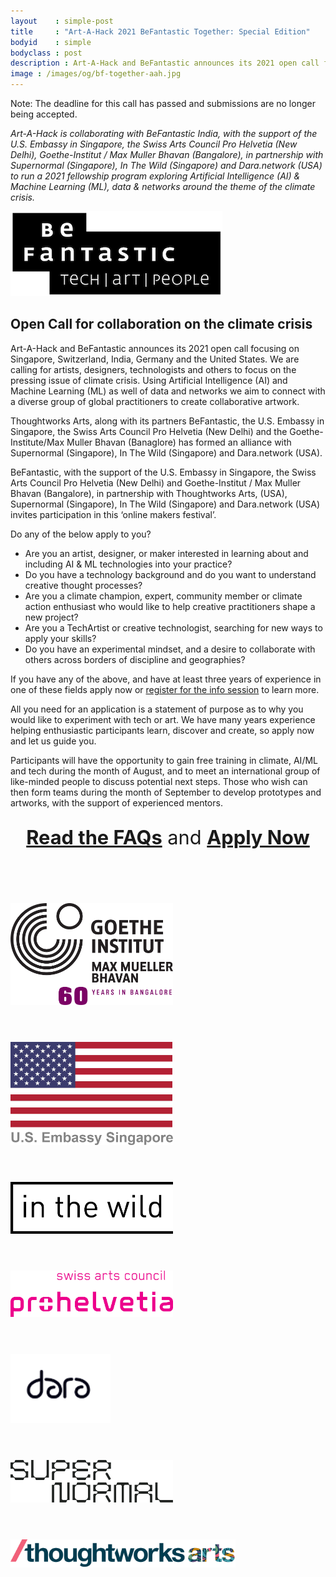 ```yaml
---
layout    : simple-post
title     : "Art-A-Hack 2021 BeFantastic Together: Special Edition"
bodyid    : simple
bodyclass : post
description : Art-A-Hack and BeFantastic announces its 2021 open call focusing on Singapore, Switzerland, India, Germany and the United States. We are calling for artists, designers, technologists and others to focus on the pressing issue of climate crisis.
image : /images/og/bf-together-aah.jpg
---
```

<p class="highlight">Note: The deadline for this call has passed and submissions are no longer being accepted.</p>

*Art-A-Hack is collaborating with BeFantastic India, with the support of the U.S. Embassy in Singapore, the Swiss Arts Council Pro Helvetia (New Delhi), Goethe-Institut / Max Muller Bhavan (Bangalore), in partnership with Supernormal (Singapore), In The Wild (Singapore) and Dara.network (USA) to run a 2021 fellowship program exploring Artificial Intelligence (AI) & Machine Learning (ML), data & networks around the theme of the climate crisis.*

<div>
<a href="http://befantastic.in/"><img src="/images/sponsors/befantastic.png" alt="BeFantastic" /></a>
</div>

## Open Call for collaboration on the climate crisis
Art-A-Hack and BeFantastic announces its 2021 open call focusing on Singapore, Switzerland, India, Germany and the United States. We are calling for artists, designers, technologists and others to focus on the pressing issue of climate crisis. Using Artificial Intelligence (AI) and Machine Learning (ML) as well of data and networks we aim to connect with a diverse group of global practitioners to create collaborative artwork.

Thoughtworks Arts, along with its partners BeFantastic, the U.S. Embassy in Singapore, the Swiss Arts Council Pro Helvetia (New Delhi) and the Goethe-Institute/Max Muller Bhavan (Banaglore) has formed an alliance with Supernormal (Singapore), In The Wild (Singapore) and Dara.network (USA).

BeFantastic, with the support of the U.S. Embassy in Singapore, the Swiss Arts Council Pro Helvetia (New Delhi) and Goethe-Institut / Max Muller Bhavan (Bangalore), in partnership with Thoughtworks Arts, (USA), Supernormal (Singapore), In The Wild (Singapore) and Dara.network (USA) invites participation in this ‘online makers festival’. 

Do any of the below apply to you?
- Are you an artist, designer, or maker interested in learning about and including AI & ML technologies into your practice?
- Do you have a technology background and do you want to understand creative thought processes?  
- Are you a climate champion, expert, community member or climate action enthusiast who would like to help creative practitioners shape a new project?
- Are you a TechArtist or creative technologist, searching for new ways to apply your skills?
- Do you have an experimental mindset, and a desire to collaborate with others across borders of discipline and geographies?

If you have any of the above, and have at least three years of experience in one of these fields apply now or [register for the info session](https://befantastic.in/dialog/) to learn more.

All you need for an application is a statement of purpose as to why you would like to experiment with tech or art. We have many years experience helping enthusiastic participants learn, discover and create, so apply now and let us guide you.

Participants will have the opportunity to gain free training in climate, AI/ML and tech during the month of August, and to meet an international group of like-minded people to discuss potential next steps. Those who wish can then form teams during the month of September to develop prototypes and artworks, with the support of experienced mentors.

<div style="width: 100%; text-align: center; margin: 2em 0 4em 0;"><a href="https://blrfantastic.files.wordpress.com/2021/06/bf-together-open-call-faq.pdf" style="font-size: 2.2em; font-weight: bold;">Read the FAQs</a><span style="font-size: 2.2em;">&nbsp;and&nbsp;</span><a href="https://forms.gle/3517PXjtpXbGamqJ6" style="font-size: 2.2em; font-weight: bold;">Apply Now</a></div>

<br>

<div>

<a href="https://www.goethe.de/"><img src="/images/sponsors/goethe-institut.png" alt="Goethe Institut" style="max-width: 260px; margin: 0 3em 3em 0;" /></a>

<a href="https://sg.usembassy.gov/"><img src="/images/sponsors/us-embassy-singapore.png" alt="US Embassy Singapore" style="max-width: 260px; margin: 0 3em 3em 0;" /></a>

<a href="https://www.weareinthewild.com/"><img src="/images/sponsors/in-the-wild.png" alt="In The Wild" style="max-width: 260px; margin: 0 3em 3em 0;" /></a>

<a href="https://prohelvetia.ch/"><img src="/images/sponsors/prohelvetica.png" alt="Prohelvetica" style="max-width: 260px; margin: 0 3em 3em 0;" /></a>

<a href="https://www.dara.network/"><img src="/images/sponsors/dara.png" alt="Dara Network" style="min-width: 160px; max-width: 260px; margin: 0 3em 3em 0;" /></a>

<a href="http://www.supernormal.sg"><img src="/images/sponsors/supernormal.png" style="max-width: 260px; margin: 0 3em 3em 0;" alt="Supernormal" /></a>

<a href="http://thoughtworksarts.io/"><img src="/images/sponsors/thoughtworks-arts.png" alt="Thoughtworks Arts" style="max-width: 360px; margin: 0 3em 3em 0;" /></a>

</div>